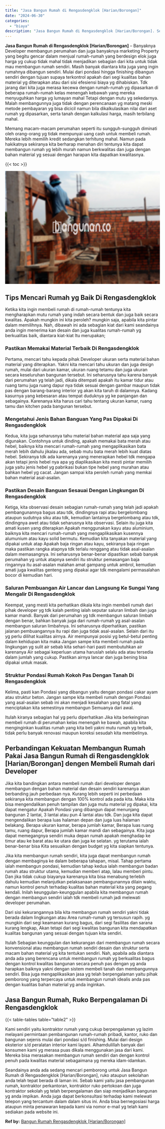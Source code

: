 ```yaml
---
title: "Jasa Bangun Rumah di Rengasdengklok [Harian/Borongan]"
date: "2024-06-30"
categories: 
  - "biaya"
description: "Jasa Bangun Rumah di Rengasdengklok [Harian/Borongan]. Seandainya anda ada sedang mencari pemborong untuk Jasa Bangun Rumah di Rengasdengklok [Harian/Borong..."
---
```


**Jasa Bangun Rumah di Rengasdengklok \[Harian/Borongan\]** – Banyaknya Developer membangun perumahan dan juga banyaknya marketing Property yang begitu gencar dalam menjual rumah-rumah yang berdesign elok juga harga yg cukup tidak mahal tidak menjadikan sebagian dari kita untuk tidak mau membangun rumah sendiri. Masih banyak diantara kita juga yang ingin rumahnya dibangun sendiri. Mulai dari pondasi hingga finishing dibangun sendiri dengan tujuan supaya terkontrol apakah dari segi kualitas bahan material yg diterapkan atau dari sisi efesiensi biaya yg dihabiskan. Tdk jarang dari kita juga merasa kecewa dengan rumah-rumah yg dipasarkan di beberapa rumah-rumah kelas menengah kebawah yang mereka menyuguhkan harga yg lumayan mahal Tetapi dengan mutu yg sekedarnya. Malah membangunnya juga tidak dengan perencanaan yg matang meski metode pembayaran yg bisa dicicil namun bila dikalkulasikan nilai dari aset rumah yg dipasarkan, serta tanah dengan kalkulasi harga, masih terbilang mahal.

Memang macam-macam perumahan seperti itu sungguh-sungguh diminati oleh orang-orang yg tidak mempunyai uang cash untuk membeli rumah. Mereka lebih memilih kredit sedangkan terhitung mahal. Namun pada hakikatnya sekiranya kita berharap menahan diri tentunya kita dapat membangun rumah yg lebih murah namun berkwalitas dan juga dengan bahan material yg sesuai dengan harapan kita dapatkan kwalitasnya.

{{< toc >}}

![Jasa Bangun Rumah di Rengasdengklok [Harian/Borongan]](/images/borong-bangunan-34.png)

## Tips Mencari Rumah yg Baik Di Rengasdengklok

Ketika kita ingin membeli rumah di rumah-rumah tentunya kita mengharapkan mutu rumah yang indah secara bentuk dan juga baik secara kwalitas. Apakah mungkin ini kita peroleh? mungkin saja, apabila kita pintar dalam memilihnya. Nah, dibawah ini ada sebagian kiat dari kami seandainya anda ingin menerima kan desain dan juga kualitas rumah-rumah yg berkualitas baik, diantara kiat-kiat Itu merupakan;

### Pastikan Memakai Material Terbaik Di Rengasdengklok

Pertama, mencari tahu kepada pihak Developer ukuran serta material bahan material yang diterapkan. Yakni kita mencari tahu ukuran dan juga design rumah, mulai dari ukuran kamar, ukuran ruang tetamu dan juga ukuran secara keseluruhan bangunan tersebut. Ini seharusnya tahu karena banyak dari perumahan yg telah jadi, dikala ditempati apakah itu kamar tidur atau ruang tamu juga ruang dapur nya tidak sesuai dengan gambar maupun tidak pas dengan barang-barang interior yg akan kita taruh di dalamnya. Kadang kasurnya yang kebesaran atau tempat duduknya yg ke panjangan dan sebagainya. Karenanya kita harus cari tahu tentang ukuran kamar, ruang tamu dan kitchen pada bangunan tersebut.

### Mengetahui Jenis Bahan Banguan Yang Pas Dipakai Di Rengasdengklok

Kedua, kita juga seharusnya tahu material bahan material apa saja yang digunakan. Contohnya untuk dinding, apakah memakai bata merah atau hebel, baiknya kita mencari rumah-rumah yang mengaplikasikan bata merah lebih dahulu jikalau ada, sebab mutu bata merah lebih kuat diatas hebel. Sekiranya tdk ada karenanya yang menerapkan hebel tdk mengapa akan tetapi jenis hebel nya apa yg diaplikasikan kita mesti pintar memilih juga yaitu jenis hebel yg pabrikasi bukan tipe hebel yang murahan atau bahkan hebel yg cacat. Jangan sampai kita peroleh rumah yang memkai bahan material asal-asalan.

### Pastikan Desain Banguan Sesauai Dengan Lingkungan Di Rengasdengklok

Ketiga, kita observasi desain sebagian rumah-rumah yang telah jadi apakah pembangunannya bagus atau tdk, dindingnya rapi atau bergelombang ataupun sudutnya siku atau tdk, kemudian lantainya bergelombang atau tdk, dindingnya awet atau tidak seharusnya kita observasi. Selain itu juga kita amati kusen yang diterapkan Apakah menggunakan kayu atau aluminium, baiknya kita mencari rumah-rumah yang mengaplikasikan kusennya alumunium atau kayu solid bermutu. Kemudian kita tanyakan material yang dipakai untuk atap Apakah baja ringan atau kayu, sekiranya baja ringan maka pastikan rangka atapnya tdk terlalu renggang atau tidak asal-asalan dalam memasangnya. Ini seharusnya benar-benar dipastikan sebab banyak perumahan yg untuk atapnya sendiri itu struktur pemasangan baja ringannya itu asal-asalan malahan amat gampang untuk ambrol, kemudian amati juga kwalitas genteng yang dipakai agar tdk mengalami permasalahan bocor di kemudian hari.

### Saluran Pembuangan Air Lancar dan Langsung Ke Sungai Yang Mengalir Di Rengasdengklok

Keempat, yang mesti kita perhatikan dikala kita ingin membeli rumah dari pihak developer yg tdk kalah penting ialah seputar saluran limbah dan juga kamar mandi. Banyak dari perumahan yg tdk membangun saluran limbah dengan benar, bahkan banyak juga dari rumah-rumah yg asal-asalan membangun saluran limbahnya. Ini seharusnya diperhatikan, pastikan jalanan pembuangannya itu rapi dan juga tidak asal-asalan. Selain dari itu yg perlu dilihat kualitas airnya. Air mempunyai posisi yg betul-betul penting dalam kehidupan kita maka Jangan sampe kita membeli rumah pada lingkungan yg sulit air sebab kita sehari-hari pasti membutuhkan air karenanya Air sebagai keperluan utama haruslah selalu ada atau tersedia dalam jumlah yang cukup. Pastikan airnya lancar dan juga bening bisa dipakai untuk masak.

### Struktur Pondasi Rumah Kokoh Pas Dengan Tanah Di Rengasdengklok

Kelima, pasti kan Pondasi yang dibangun yaitu dengan pondasi cakar ayam atau struktur beton. Jangan sampe kita membeli rumah dengan Pondasi yang asal-asalan sebab ini akan menjadi kesalahan yang fatal yang menciptakan kita semestinya membangun Semuanya dari awal.

Itulah kiranya sebagian hal yg perlu diperhatikan Jika kita berkeinginan membeli rumah di perumahan kelas menengah ke bawah, apabila kita menginginkan kualitas rumah yang kita beli yakni mutu rumah yg terbaik, tidak perlu banyak renovasi maupun koreksi sesudah kita membelinya.

## Perbandingan Kekuatan Membangun Rumah Pakai Jasa Bangun Rumah di Rengasdengklok \[Harian/Borongan\] dengen Membeli Rumah dari Developer

Jika kita bandingkan antara membeli rumah dari developer dengan membangun dengan bahan material dan desain sendiri karenanya akan berbanding jauh perbedaan nya. Kurang lebih seperti ini perbedaan sekiranya kita membangun dengan 100% kontrol ada pada kita. Maka kita bisa mengendalikan penuh tampilan dan juga mutu material yg dipakai, kita dapat mengatur Apakah Pondasi yang dibangun dapat menunjang bangunan 2 lantai, 3 lantai atau pun 4 lantai atau tdk. Dan juga kita dapat mengendalikan berapa luas halaman depan dan juga luas halaman belakang. Berapa ukuran kamar, berapa jumlah kamar, Berapa luas ruang tamu, ruang dapur, Berapa jumlah kamar mandi dan sebagainya. Kita juga dapat memegangnya sendiri muka depan rumah apakah menghadap ke timur atau ke barat atau ke utara dan juga ke selatan. yg terutama ialah benar-benar bisa Kita sesuaikan dengan budget yg kita siapkan tentunya.

Jika kita membangun rumah sendiri, kita juga dapat membangun rumah dengan membaginya ke dalam beberapa tahapan, misal. Tahap pertama ialah membangun pondasi, kemudian tahap kedua ialah membangun badan rumah atau struktur utama, kemudian memberi atap, lalau memberi pintu. Dan jika tidak cukup biayanya karenanya kita bisa menabung terlebih dahulu kemudian melanjutkan pelaksanaan pembangunannya dilain waktu, namun kontrol penuh terhadap kualitas bahan material kita yang pegang kendali. Inilah keunggulan-keunggulan apabila kita membangun rumah dengan membangun sendiri ialah tdk membeli rumah jadi melewati developer perumahan.

Dari sisi kekurangannya bila kita membangun rumah sendiri yakni tidak berada dalam lingkungan atau Area rumah-rumah yg tersusun rapih. yg mungkin dari segi keamanan kurang bagus, dari segi fasilitas dan sarana kurang lengkap, Akan tetapi dari segi kwalitas bangunan kita mendapatkan kualitas bangunan yang sesuai dengan tujuan kita sendiri.

Itulah Sebagian keunggulan dan kekurangan dari membangun rumah secara konvensional atau membangun rumah sendiri desain dan struktur serta macam bahan material yg kita tentukan sendiri. Nah, apabila ada diantara anda ada yang berencana untuk membangun rumah yg berkualitas bagus dengan kontrol kwalitas bangunan secara penuh pas dengan yg anda harapkan baiknya yakni dengan sistem membeli tanah dan membangunnya sendiri. Bisa juga mengaplikasikan jasa yg telah berpengalaman yaitu pihak pemborong yang terpercaya untuk membangun rumah idealis anda pas dengan kualitas bahan material yg anda inginkan.

## Jasa Bangun Rumah, Ruko Berpengalaman Di Rengasdengklok

{{< table-tables table="table2" >}}

Kami sendiri yaitu kontraktor rumah yang cukup berpengalaman yg lazim melayani permintaan pembangunan rumah-rumah pribadi, kantor, ruko dan bangunan sejenis mulai dari pondasi s/d finishing. Mulai dari design eksterior s/d peralatan interior kami layani. Alhamdulillah banyak dari konsumen kami yg merasa puas dikala menggunakan jasa dari kami. Mereka bisa merasakan membangun rumah sendiri dan dengan kontrol penuh pada kwalitas material sebagaimana yg mereka idam-idamkan.

Seandainya anda ada sedang mencari pemborong untuk Jasa Bangun Rumah di Rengasdengklok \[Harian/Borongan\], ruko ataupun sekolahan anda telah tepat berada di laman ini. Sebab kami yaitu jasa pembangunan rumah, kontraktor perkantoran, kontraktor ruko pertokoan dan juga kontraktor sekolah yg telah berpengalaman dan siap menjadikan bangunan yg anda impikan. Anda juga dapat berkonsultasi terhadap kami melewati telepon yang tercantum dalam dalam situs ini. Anda bisa bernegosiasi harga ataupun minta penawaran kepada kami via nomor e-mail yg telah kami sediakan pada website ini.

**Ref by:** [Bangun Rumah Rengasdengklok [Harian/Borongan]](https://id.wikipedia.org/wiki/Bangun)
